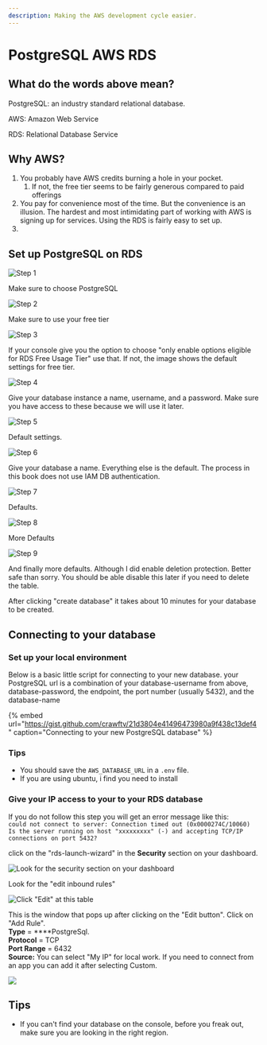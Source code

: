 ```yaml
---
description: Making the AWS development cycle easier.
---
```


# PostgreSQL AWS RDS

## What do the words above mean?

PostgreSQL: an industry standard relational database.

AWS: Amazon Web Service

RDS: Relational Database  Service

## Why AWS?

1. You probably have AWS credits burning a hole in your pocket. 
   1. If not, the free tier seems to be fairly generous compared to paid offerings
2. You pay for convenience most of the time. But the convenience is an illusion. The hardest and most intimidating part of working with AWS is signing up for services. Using the RDS is fairly easy to set up.
3. 
## Set up PostgreSQL on RDS

![Step 1](.gitbook/assets/rds1.PNG)

Make sure to choose PostgreSQL

![Step 2](.gitbook/assets/rds2.PNG)

Make sure to use your free tier

![Step 3](.gitbook/assets/rds3.PNG)

If your console give you the option to choose "only enable options eligible for RDS Free Usage Tier" use that. If not, the image shows the default settings for free tier.

![Step 4](.gitbook/assets/rds4.PNG)

Give your database instance a name, username, and a password. Make sure you have access to these because we will use it later.

![Step 5](.gitbook/assets/rds5.PNG)

Default settings.

![Step 6](.gitbook/assets/rds6.PNG)

Give your database a name. Everything else is the default. The process in this book does not use IAM DB authentication.

![Step 7](.gitbook/assets/rds7.PNG)

Defaults.

![Step 8](.gitbook/assets/rds8.PNG)

More Defaults

![Step 9](.gitbook/assets/rds9.PNG)

And finally more defaults. Although I did enable deletion protection. Better safe than sorry. You should be able disable this later if you need to delete the table.

After clicking "create database" it takes about 10 minutes for your database to be created. 

## Connecting to your database

### Set up your local environment 

Below is a basic little script for connecting to your new database. your PostgreSQL url is a combination of your database-username from above, database-password,  the endpoint, the port number \(usually 5432\), and the database-name

{% embed url="https://gist.github.com/crawftv/21d3804e41496473980a9f438c13def4" caption="Connecting to your new PostgreSQL database" %}

### Tips

* You should save the `AWS_DATABASE_URL` in a `.env` file.
* If you are using ubuntu, i find you need to install 

### Give your IP access to your to your RDS database

If you do not follow this step you will get an error message like this:  
`could not connect to server: Connection timed out (0x0000274C/10060) Is the server running on host "xxxxxxxxx" (-) and accepting TCP/IP connections on port 5432?`



click on the "rds-launch-wizard" in the **Security** section on your dashboard.

![Look for the security section on your dashboard](.gitbook/assets/rds10.PNG)

Look for the "edit inbound rules"

![Click &quot;Edit&quot; at this table](.gitbook/assets/rds11.PNG)

This is the window that pops up after clicking on the "Edit button". Click on "Add Rule".   
**Type** = ****PostgreSql.  
**Protocol** = TCP  
**Port Range** = 6432   
**Source:** You can select "My IP" for local work. If you need to connect from an app you can add it after selecting Custom.

![](.gitbook/assets/rds12.PNG)

## Tips

* If you can't find your database on the console, before you freak out, make sure you are looking in the right region.

